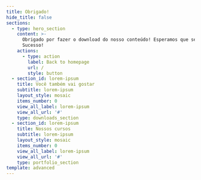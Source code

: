 ```yaml
---
title: Obrigado!
hide_title: false
sections:
  - type: hero_section
    content: >-
      Obrigado por fazer o download do nosso conteúdo! Esperamos que seja útil.
      Sucesso!
    actions:
      - type: action
        label: Back to homepage
        url: /
        style: button
  - section_id: lorem-ipsum
    title: Você também vai gostar
    subtitle: lorem-ipsum
    layout_style: mosaic
    items_number: 0
    view_all_label: lorem-ipsum
    view_all_url: '#'
    type: downloads_section
  - section_id: lorem-ipsum
    title: Nossos cursos
    subtitle: lorem-ipsum
    layout_style: mosaic
    items_number: 0
    view_all_label: lorem-ipsum
    view_all_url: '#'
    type: portfolio_section
template: advanced
---
```

